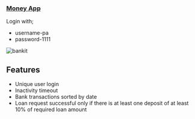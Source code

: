 ### [Money App](https://pips-money-app.netlify.app/)

Login with; 
- username-pa
- password-1111

![bankit](https://user-images.githubusercontent.com/81034876/178153770-fcf931ce-6805-48f8-a0ad-cea0ef0399fc.png)

## Features
- Unique user login
- Inactivity timeout
- Bank transactions sorted by date
- Loan request successful only if there is at least one deposit of at least 10% of required loan amount

